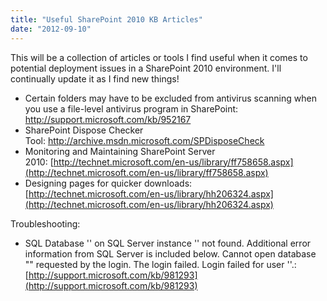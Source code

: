 ```yaml
---
title: "Useful SharePoint 2010 KB Articles"
date: "2012-09-10"
---
```


This will be a collection of articles or tools I find useful when it comes to potential deployment issues in a SharePoint 2010 environment. I'll continually update it as I find new things!

- Certain folders may have to be excluded from antivirus scanning when you use a file-level antivirus program in SharePoint: http://support.microsoft.com/kb/952167
- SharePoint Dispose Checker Tool: http://archive.msdn.microsoft.com/SPDisposeCheck
- Monitoring and Maintaining SharePoint Server 2010: [http://technet.microsoft.com/en-us/library/ff758658.aspx](http://technet.microsoft.com/en-us/library/ff758658.aspx)
- Designing pages for quicker downloads: [http://technet.microsoft.com/en-us/library/hh206324.aspx](http://technet.microsoft.com/en-us/library/hh206324.aspx)

Troubleshooting:

- SQL Database '<contentDBName>' on SQL Server instance '<SQLServer>' not found. Additional error information from SQL Server is included below. Cannot open database "<contentDBName>" requested by the login. The login failed. Login failed for user '<excelServicesAppProcessAccount>'.: [http://support.microsoft.com/kb/981293](http://support.microsoft.com/kb/981293)
